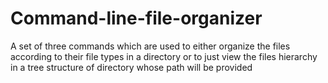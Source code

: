 # Command-line-file-organizer
A set of three commands which are used to either organize the files according to their file types in a directory or to just view the files hierarchy in a tree structure of directory whose path will be provided
